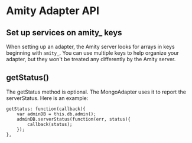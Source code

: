 # Amity Adapter API

## Set up services on amity_ keys
When setting up an adapter, the Amity server looks for arrays in keys beginning with `amity_`.  You can use multiple keys to help organize your adapter, but they won't be treated any differently by the Amity server.

## getStatus()
The getStatus method is optional.  The MongoAdapter uses it to report the serverStatus.  Here is an example:
```
getStatus: function(callback){
    var adminDB = this.db.admin();
    adminDB.serverStatus(function(err, status){
        callback(status);
    });
},
```
